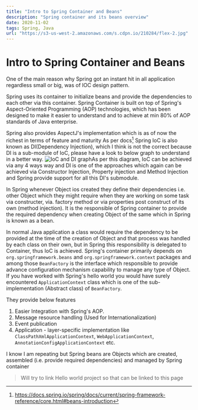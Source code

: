 ```yaml
---
title: "Intro to Spring Container and Beans"
description: "Spring container and its beans overview"
date: 2020-11-02
tags: Spring, Java
url: "https://s3-us-west-2.amazonaws.com/s.cdpn.io/210284/flex-2.jpg"
---
```

# Intro to Spring Container and Beans
One of the main reason why Spring got an instant hit in all application regardless small or big, was of IOC design pattern. 

Spring uses its container to initialize beans and provide the dependencies to each other via this container. Spring Container is built on top of Spring's Aspect-Oriented Programming (AOP) technologies, which has been designed to make it easier to understand and to achieve at min 80% of AOP standards of Java enterprise. 

Spring also provides AspectJ's implementation which is as of now the richest in terms of feature and maturity As per docs[^1] Spring IoC is also known as DI(Dependency Injection), which I think is not the correct because DI is a sub-module of IoC, please have a look to below graph to understand in a better way. ![IoC and DI graph](http://1.bp.blogspot.com/-2JkcEGnJVrY/UZCDAoPjk8I/AAAAAAAAEgQ/ilz1zM5fc78/s1600/3rd+image.jpg)As per this diagram, IoC can be achieved via any 4 ways way and DI is one of the approaches which again can be achieved via Constructor Injection, Property injection and Method Injection and Spring provide support for all this DI's submodule.

In Spring whenever Object ios created they define their dependencies i.e. other Object which they might require when they are working on some task via constructer, via. factory method or via properties post construct of its own (method injection). It is the responsible of Spring container to provide the required dependency when creating Object of the same which in Spring is known as a bean.

In normal Java application a class would require the dependency to be provided at the time of the creation of Object and that process was handled by each class on their own, but in Spring this responsibility is delegated to Container, thus IoC is achieved. Spring's container primarily depends on `org.springframework.beans` and `org.springframework.context` packages and among those `BeanFactory` is the interface which responsible to provide advance configuration mechanism capability to manage any type of Object. If you have worked with Spring's hello world you would have surely encountered `ApplicationContext` class which is one of the sub-implementation (Abstract class) of `BeanFactory`.

They provide below features
1. Easier Integration with Spring's AOP.
2. Message resource handling (Used for Internationalization) 
3. Event publication 
4. Application - layer-specific implementation like `ClassPathXmlApplicationContext`, `WebApplicationContext`, `AnnotationConfigApplicationContext` etc.

I know I am repeating but Spring beans are Objects which are created, assembled (i.e. provide required dependencies) and managed by Spring container 

>Will try to link Hello world project so that can be linked to this page


[^1]: https://docs.spring.io/spring/docs/current/spring-framework-reference/core.html#beans-introduction 
<!--stackedit_data:
eyJoaXN0b3J5IjpbMTU0NzE1NTUwNiwtMjYxOTcyMzg0XX0=
-->